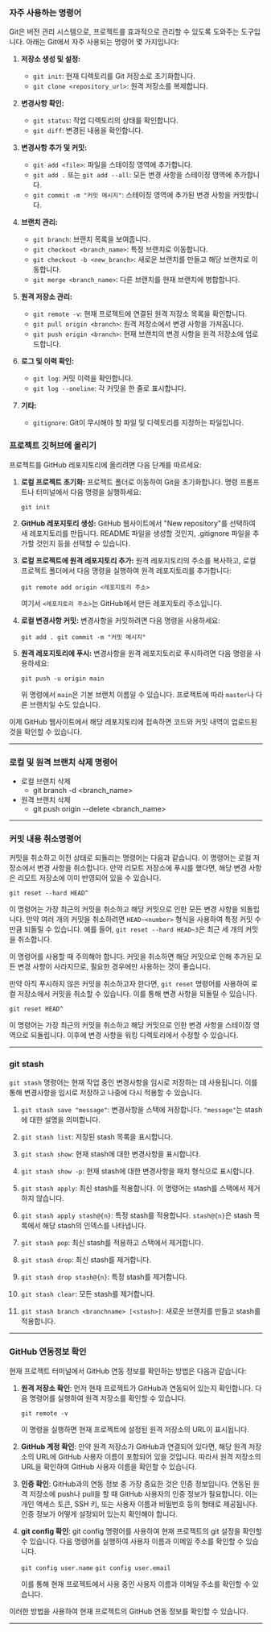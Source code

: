### 자주 사용하는 명령어

Git은 버전 관리 시스템으로, 프로젝트를 효과적으로 관리할 수 있도록 도와주는 도구입니다. 아래는 Git에서 자주 사용되는 명령어 몇 가지입니다:

1. **저장소 생성 및 설정:**
    
    - `git init`: 현재 디렉토리를 Git 저장소로 초기화합니다.
    - `git clone <repository_url>`: 원격 저장소를 복제합니다.
2. **변경사항 확인:**
    
    - `git status`: 작업 디렉토리의 상태를 확인합니다.
    - `git diff`: 변경된 내용을 확인합니다.
3. **변경사항 추가 및 커밋:**
    
    - `git add <file>`: 파일을 스테이징 영역에 추가합니다.
    - `git add .` 또는 `git add --all`: 모든 변경 사항을 스테이징 영역에 추가합니다.
    - `git commit -m "커밋 메시지"`: 스테이징 영역에 추가된 변경 사항을 커밋합니다.
4. **브랜치 관리:**
    
    - `git branch`: 브랜치 목록을 보여줍니다.
    - `git checkout <branch_name>`: 특정 브랜치로 이동합니다.
    - `git checkout -b <new_branch>`: 새로운 브랜치를 만들고 해당 브랜치로 이동합니다.
    - `git merge <branch_name>`: 다른 브랜치를 현재 브랜치에 병합합니다.
5. **원격 저장소 관리:**
    
    - `git remote -v`: 현재 프로젝트에 연결된 원격 저장소 목록을 확인합니다.
    - `git pull origin <branch>`: 원격 저장소에서 변경 사항을 가져옵니다.
    - `git push origin <branch>`: 현재 브랜치의 변경 사항을 원격 저장소에 업로드합니다.
6. **로그 및 이력 확인:**
    
    - `git log`: 커밋 이력을 확인합니다.
    - `git log --oneline`: 각 커밋을 한 줄로 표시합니다.
7. **기타:**
    
    - `gitignore`: Git이 무시해야 할 파일 및 디렉토리를 지정하는 파일입니다.

### 프로젝트 깃허브에 올리기

프로젝트를 GitHub 레포지토리에 올리려면 다음 단계를 따르세요:

1. **로컬 프로젝트 초기화:** 프로젝트 폴더로 이동하여 Git을 초기화합니다. 명령 프롬프트나 터미널에서 다음 명령을 실행하세요:
    
    `git init`
    
2. **GitHub 레포지토리 생성:** GitHub 웹사이트에서 "New repository"를 선택하여 새 레포지토리를 만듭니다. README 파일을 생성할 것인지, .gitignore 파일을 추가할 것인지 등을 선택할 수 있습니다.
    
3. **로컬 프로젝트에 원격 레포지토리 추가:** 원격 레포지토리의 주소를 복사하고, 로컬 프로젝트 폴더에서 다음 명령을 실행하여 원격 레포지토리를 추가합니다:
    
    `git remote add origin <레포지토리 주소>`
    
    여기서 `<레포지토리 주소>`는 GitHub에서 만든 레포지토리 주소입니다.
    
4. **로컬 변경사항 커밋:** 변경사항을 커밋하려면 다음 명령을 사용하세요:
    
    `git add . git commit -m "커밋 메시지"`
    
5. **원격 레포지토리에 푸시:** 변경사항을 원격 레포지토리로 푸시하려면 다음 명령을 사용하세요:
    
    `git push -u origin main`
    
    위 명령에서 `main`은 기본 브랜치 이름일 수 있습니다. 프로젝트에 따라 `master`나 다른 브랜치일 수도 있습니다.
    

이제 GitHub 웹사이트에서 해당 레포지토리에 접속하면 코드와 커밋 내역이 업로드된 것을 확인할 수 있습니다.
 - - - 

### 로컬 및 원격 브랜치 삭제 명령어

- 로컬 브랜치 삭제 
	- git branch -d <branch_name>  
- 원격 브랜치 삭제 
	- git push origin --delete <branch_name>

---
### 커밋 내용 취소명령어

커밋을 취소하고 이전 상태로 되돌리는 명령어는 다음과 같습니다. 이 명령어는 로컬 저장소에서 변경 사항을 취소합니다. 만약 리모트 저장소에 푸시를 했다면, 해당 변경 사항은 리모트 저장소에 이미 반영되어 있을 수 있습니다.

`git reset --hard HEAD^`

이 명령어는 가장 최근의 커밋을 취소하고 해당 커밋으로 인한 모든 변경 사항을 되돌립니다. 만약 여러 개의 커밋을 취소하려면 `HEAD~<number>` 형식을 사용하여 특정 커밋 수만큼 되돌릴 수 있습니다. 예를 들어, `git reset --hard HEAD~3`은 최근 세 개의 커밋을 취소합니다.

이 명령어를 사용할 때 주의해야 합니다. 커밋을 취소하면 해당 커밋으로 인해 추가된 모든 변경 사항이 사라지므로, 필요한 경우에만 사용하는 것이 좋습니다.

만약 아직 푸시하지 않은 커밋을 취소하고자 한다면, `git reset` 명령어를 사용하여 로컬 저장소에서 커밋을 취소할 수 있습니다. 이를 통해 변경 사항을 되돌릴 수 있습니다.

`git reset HEAD^`

이 명령어는 가장 최근의 커밋을 취소하고 해당 커밋으로 인한 변경 사항을 스테이징 영역으로 되돌립니다. 이후에 변경 사항을 워킹 디렉토리에서 수정할 수 있습니다.


---

### git stash

`git stash` 명령어는 현재 작업 중인 변경사항을 임시로 저장하는 데 사용됩니다. 이를 통해 변경사항을 임시로 저장하고 나중에 다시 적용할 수 있습니다.

1. `git stash save "message"`: 변경사항을 스택에 저장합니다. `"message"`는 stash에 대한 설명을 의미합니다.
    
2. `git stash list`: 저장된 stash 목록을 표시합니다.
    
3. `git stash show`: 현재 stash에 대한 변경사항을 표시합니다.
    
4. `git stash show -p`: 현재 stash에 대한 변경사항을 패치 형식으로 표시합니다.
    
5. `git stash apply`: 최신 stash를 적용합니다. 이 명령어는 stash를 스택에서 제거하지 않습니다.
    
6. `git stash apply stash@{n}`: 특정 stash를 적용합니다. `stash@{n}`은 stash 목록에서 해당 stash의 인덱스를 나타냅니다.
    
7. `git stash pop`: 최신 stash를 적용하고 스택에서 제거합니다.
    
8. `git stash drop`: 최신 stash를 제거합니다.
    
9. `git stash drop stash@{n}`: 특정 stash를 제거합니다.
    
10. `git stash clear`: 모든 stash를 제거합니다.
    
11. `git stash branch <branchname> [<stash>]`: 새로운 브랜치를 만들고 stash를 적용합니다.

---


### GitHub 연동정보 확인

현재 프로젝트 터미널에서 GitHub 연동 정보를 확인하는 방법은 다음과 같습니다:

1. **원격 저장소 확인**: 먼저 현재 프로젝트가 GitHub과 연동되어 있는지 확인합니다. 다음 명령어를 실행하여 원격 저장소를 확인할 수 있습니다.
    
    `git remote -v`
    
    이 명령을 실행하면 현재 프로젝트에 설정된 원격 저장소의 URL이 표시됩니다.
    
2. **GitHub 계정 확인**: 만약 원격 저장소가 GitHub과 연결되어 있다면, 해당 원격 저장소의 URL에 GitHub 사용자 이름이 포함되어 있을 것입니다. 따라서 원격 저장소의 URL을 확인하여 GitHub 사용자 이름을 확인할 수 있습니다.
    
3. **인증 확인**: GitHub과의 연동 정보 중 가장 중요한 것은 인증 정보입니다. 연동된 원격 저장소에 push나 pull을 할 때 GitHub 사용자의 인증 정보가 필요합니다. 이는 개인 액세스 토큰, SSH 키, 또는 사용자 이름과 비밀번호 등의 형태로 제공됩니다. 인증 정보가 어떻게 설정되어 있는지 확인해야 합니다.
    
4. **git config 확인**: git config 명령어를 사용하여 현재 프로젝트의 git 설정을 확인할 수 있습니다. 다음 명령어를 실행하여 사용자 이름과 이메일 주소를 확인할 수 있습니다.
    
    
    `git config user.name` 
    `git config user.email`
    
    이를 통해 현재 프로젝트에서 사용 중인 사용자 이름과 이메일 주소를 확인할 수 있습니다.
    

이러한 방법을 사용하여 현재 프로젝트의 GitHub 연동 정보를 확인할 수 있습니다.

---
